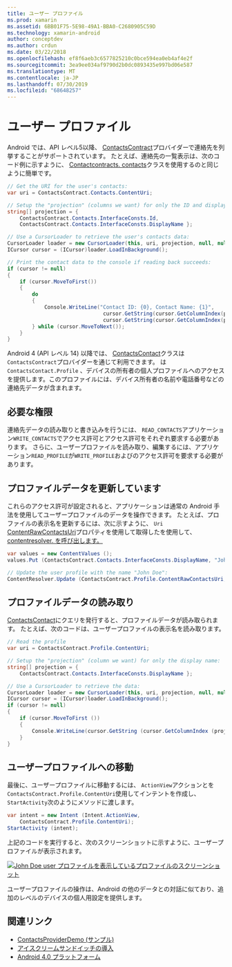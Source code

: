 ```yaml
---
title: ユーザー プロファイル
ms.prod: xamarin
ms.assetid: 6BB01F75-5E98-49A1-BBA0-C2680905C59D
ms.technology: xamarin-android
author: conceptdev
ms.author: crdun
ms.date: 03/22/2018
ms.openlocfilehash: ef8f6aeb3c6577825210c0bce594ea0eb4af4e2f
ms.sourcegitcommit: 3ea9ee034af9790d2b0dc0893435e997bd06e587
ms.translationtype: MT
ms.contentlocale: ja-JP
ms.lasthandoff: 07/30/2019
ms.locfileid: "68648257"
---
```

# <a name="user-profile"></a>ユーザー プロファイル

Android では、API レベル5以降、 [ContactsContract](xref:Android.Provider.ContactsContract)プロバイダーで連絡先を列挙することがサポートされています。 たとえば、連絡先の一覧表示は、次のコード例に示すように、 [Contactcontracts. contacts](xref:Android.Provider.ContactsContract.Contacts)クラスを使用するのと同じように簡単です。

```csharp
// Get the URI for the user's contacts:
var uri = ContactsContract.Contacts.ContentUri;

// Setup the "projection" (columns we want) for only the ID and display name:
string[] projection = {
    ContactsContract.Contacts.InterfaceConsts.Id, 
    ContactsContract.Contacts.InterfaceConsts.DisplayName };

// Use a CursorLoader to retrieve the user's contacts data:
CursorLoader loader = new CursorLoader(this, uri, projection, null, null, null);
ICursor cursor = (ICursor)loader.LoadInBackground();

// Print the contact data to the console if reading back succeeds:
if (cursor != null)
{
    if (cursor.MoveToFirst())
    {
        do
        {
            Console.WriteLine("Contact ID: {0}, Contact Name: {1}",
                               cursor.GetString(cursor.GetColumnIndex(projection[0])),
                               cursor.GetString(cursor.GetColumnIndex(projection[1])));
        } while (cursor.MoveToNext());
    }
}
```

Android 4 (API レベル 14) 以降では、 [ContactsContact](xref:Android.Provider.ContactsContract.Profile)クラスは`ContactsContract`プロバイダーを通じて利用できます。 は`ContactsContact.Profile` 、デバイスの所有者の個人プロファイルへのアクセスを提供します。このプロファイルには、デバイス所有者の名前や電話番号などの連絡先データが含まれます。

## <a name="required-permissions"></a>必要な権限

連絡先データの読み取りと書き込みを行うには、 `READ_CONTACTS`アプリケーション`WRITE_CONTACTS`でアクセス許可とアクセス許可をそれぞれ要求する必要があります。
さらに、ユーザープロファイルを読み取り、編集するには、アプリケーション`READ_PROFILE`が`WRITE_PROFILE`およびのアクセス許可を要求する必要があります。

## <a name="updating-profile-data"></a>プロファイルデータを更新しています

これらのアクセス許可が設定されると、アプリケーションは通常の Android 手法を使用してユーザープロファイルのデータを操作できます。 たとえば、プロファイルの表示名を更新するには、次に示すように、 `Uri` [ContentRawContactsUri](xref:Android.Provider.ContactsContract.Profile.ContentRawContactsUri)プロパティを使用して取得したを使用して、 [contentresolver. を呼び出します。](xref:Android.Content.ContentResolver.Update*)

```csharp
var values = new ContentValues ();
values.Put (ContactsContract.Contacts.InterfaceConsts.DisplayName, "John Doe");

// Update the user profile with the name "John Doe":
ContentResolver.Update (ContactsContract.Profile.ContentRawContactsUri, values, null, null);
```

## <a name="reading-profile-data"></a>プロファイルデータの読み取り

[ContactsContact](xref:Android.Provider.ContactsContract.Profile.ContentUri)にクエリを発行すると、プロファイルデータが読み取られます。 たとえば、次のコードは、ユーザープロファイルの表示名を読み取ります。

```csharp
// Read the profile
var uri = ContactsContract.Profile.ContentUri;

// Setup the "projection" (column we want) for only the display name:
string[] projection = {
    ContactsContract.Contacts.InterfaceConsts.DisplayName };

// Use a CursorLoader to retrieve the data:
CursorLoader loader = new CursorLoader(this, uri, projection, null, null, null);
ICursor cursor = (ICursor)loader.LoadInBackground();
if (cursor != null)
{
    if (cursor.MoveToFirst ())
    {
        Console.WriteLine(cursor.GetString (cursor.GetColumnIndex (projection [0])));
    }
}
```

## <a name="navigating-to-the-user-profile"></a>ユーザープロファイルへの移動

最後に、ユーザープロファイルに移動するには、 `ActionView`アクションとを`ContactsContract.Profile.ContentUri`使用してインテントを作成し、 `StartActivity`次のようにメソッドに渡します。

```csharp
var intent = new Intent (Intent.ActionView,
    ContactsContract.Profile.ContentUri);
StartActivity (intent);
```

上記のコードを実行すると、次のスクリーンショットに示すように、ユーザープロファイルが表示されます。

[![John Doe user プロファイルを表示しているプロファイルのスクリーンショット](user-profile-images/01-profile-screen-sml.png)](user-profile-images/01-profile-screen.png#lightbox)

ユーザープロファイルの操作は、Android の他のデータとの対話に似ており、追加のレベルのデバイスの個人用設定を提供します。

## <a name="related-links"></a>関連リンク

- [ContactsProviderDemo (サンプル)](https://docs.microsoft.com/samples/xamarin/monodroid-samples/contactsproviderdemo)
- [アイスクリームサンドイッチの導入](http://www.android.com/about/ice-cream-sandwich/)
- [Android 4.0 プラットフォーム](https://developer.android.com/sdk/android-4.0.html)
